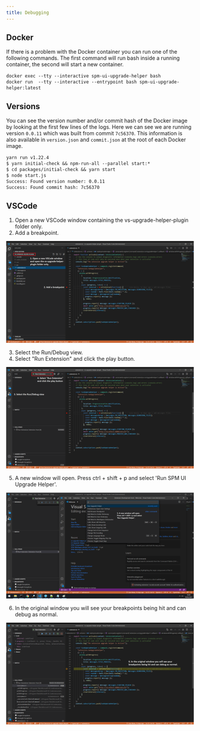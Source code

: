```yaml
---
title: Debugging
---
```


## Docker

If there is a problem with the Docker container you can run one of the following commands. The first command will run bash inside a running container, the second will start a new container.

    docker exec --tty --interactive spm-ui-upgrade-helper bash
    docker run  --tty --interactive --entrypoint bash spm-ui-upgrade-helper:latest

## Versions

You can see the version number and/or commit hash of the Docker image by looking at the first few lines of the logs. Here we can see we are running version `0.0.11` which was built from commit `7c56370`. This information is also available in `version.json` and `commit.json` at the root of each Docker image.

    yarn run v1.22.4
    $ yarn initial-check && npm-run-all --parallel start:*
    $ cd packages/initial-check && yarn start
    $ node start.js
    Success: Found version number: 0.0.11
    Success: Found commit hash: 7c56370

## VSCode

1. Open a new VSCode window containing the vs-upgrade-helper-plugin folder only.
2. Add a breakpoint.

![1. Open a new VSCode window containing the vs-upgrade-helper-plugin folder only. 2. Add a breakpoint.](../../images/debug_1.png "Debugging steps screenshot 1")

3. Select the Run/Debug view.
4. Select "Run Extension" and click the play button.

![3. Select the Run/Debug view. 4. Select "Run Extension" and click the play button.](../../images/debug_2.png "Debugging steps screenshot 2")

5. A new window will open. Press ctrl + shift + p and select 'Run SPM UI Upgrade Helper'.

![5. A new window will open. Press ctrl + shift + p and select 'Run SPM UI Upgrade Helper'.](../../images/debug_3.png "Debugging steps screenshot 3")

6. In the original window you will see your breakpoints being hit and can debug as normal.

![6. In the original window you will see your breakpoints being hit and can debug as normal.](../../images/debug_4.png "Debugging steps screenshot 4")

